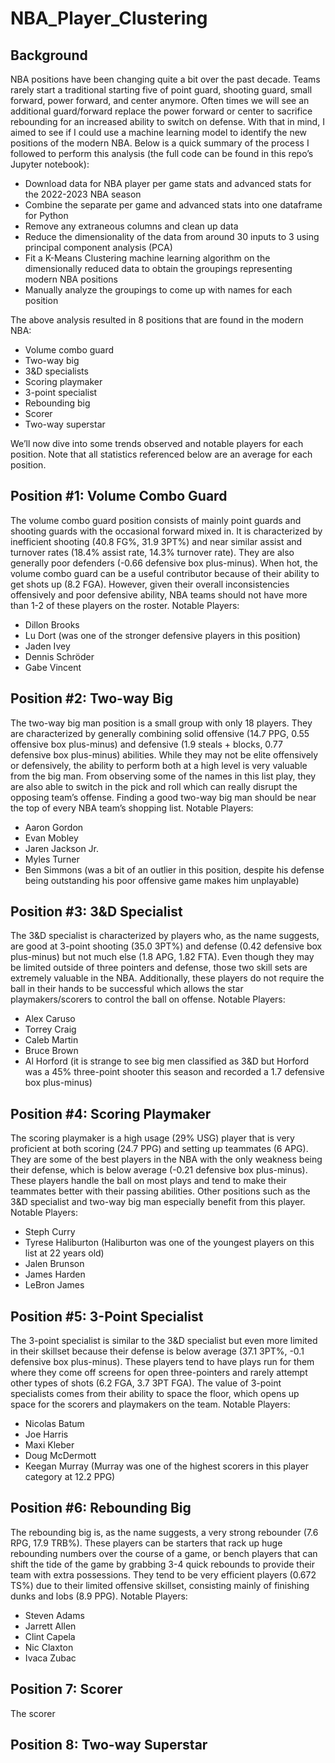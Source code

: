 # NBA_Player_Clustering

## Background
NBA positions have been changing quite a bit over the past decade. Teams rarely start a traditional starting five of point guard, shooting guard, small forward, power forward, and center anymore. Often times we will see an additional guard/forward replace the power forward or center to sacrifice rebounding for an increased ability to switch on defense. With that in mind, I aimed to see if I could use a machine learning model to identify the new positions of the modern NBA. Below is a quick summary of the process I followed to perform this analysis (the full code can be found in this repo’s Jupyter notebook): 
- Download data for NBA player per game stats and advanced stats for the 2022-2023 NBA season
- Combine the separate per game and advanced stats into one dataframe for Python
- Remove any extraneous columns and clean up data
- Reduce the dimensionality of the data from around 30 inputs to 3 using principal component analysis (PCA)
- Fit a K-Means Clustering machine learning algorithm on the dimensionally reduced data to obtain the groupings representing modern NBA     positions
- Manually analyze the groupings to come up with names for each position

The above analysis resulted in 8 positions that are found in the modern NBA:
- Volume combo guard
- Two-way big 
- 3&D specialists
- Scoring playmaker
- 3-point specialist
- Rebounding big 
- Scorer
- Two-way superstar

We’ll now dive into some trends observed and notable players for each position. Note that all statistics referenced below are an average for each position.

## Position #1: Volume Combo Guard
The volume combo guard position consists of mainly point guards and shooting guards with the occasional forward mixed in. It is characterized by inefficient shooting (40.8 FG%, 31.9 3PT%) and near similar assist and turnover rates (18.4% assist rate, 14.3% turnover rate). They are also generally poor defenders (-0.66 defensive box plus-minus). When hot, the volume combo guard can be a useful contributor because of their ability to get shots up (8.2 FGA). However, given their overall inconsistencies offensively and poor defensive ability, NBA teams should not have more than 1-2 of these players on the roster. 
Notable Players:
- Dillon Brooks
- Lu Dort (was one of the stronger defensive players in this position)
- Jaden Ivey
- Dennis Schröder
- Gabe Vincent

## Position #2: Two-way Big
The two-way big man position is a small group with only 18 players. They are characterized by generally combining solid offensive (14.7 PPG, 0.55 offensive box plus-minus) and defensive (1.9 steals + blocks, 0.77 defensive box plus-minus) abilities. While they may not be elite offensively or defensively, the ability to perform both at a high level is very valuable from the big man. From observing some of the names in this list play, they are also able to switch in the pick and roll which can really disrupt the opposing team’s offense. Finding a good two-way big man should be near the top of every NBA team’s shopping list.
Notable Players:
- Aaron Gordon
- Evan Mobley
- Jaren Jackson Jr.
- Myles Turner
- Ben Simmons (was a bit of an outlier in this position, despite his defense being outstanding his poor offensive game makes him            unplayable)

## Position #3: 3&D Specialist
The 3&D specialist is characterized by players who, as the name suggests, are good at 3-point shooting (35.0 3PT%) and defense (0.42 defensive box plus-minus) but not much else (1.8 APG, 1.82 FTA). Even though they may be limited outside of three pointers and defense, those two skill sets are extremely valuable in the NBA. Additionally, these players do not require the ball in their hands to be successful which allows the star playmakers/scorers to control the ball on offense.
Notable Players:
- Alex Caruso
- Torrey Craig
- Caleb Martin
- Bruce Brown
- Al Horford (it is strange to see big men classified as 3&D but Horford was a 45% three-point shooter this season and recorded a 1.7       defensive box plus-minus)

## Position #4: Scoring Playmaker
The scoring playmaker is a high usage (29% USG) player that is very proficient at both scoring (24.7 PPG) and setting up teammates (6 APG). They are some of the best players in the NBA with the only weakness being their defense, which is below average (-0.21 defensive box plus-minus). These players handle the ball on most plays and tend to make their teammates better with their passing abilities. Other positions such as the 3&D specialist and two-way big man especially benefit from this player.
Notable Players:
- Steph Curry
- Tyrese Haliburton (Haliburton was one of the youngest players on this list at 22 years old)
- Jalen Brunson
- James Harden
- LeBron James

## Position #5: 3-Point Specialist
The 3-point specialist is similar to the 3&D specialist but even more limited in their skillset because their defense is below average (37.1 3PT%, -0.1 defensive box plus-minus). These players tend to have plays run for them where they come off screens for open three-pointers and rarely attempt other types of shots (6.2 FGA, 3.7 3PT FGA). The value of 3-point specialists comes from their ability to space the floor, which opens up space for the scorers and playmakers on the team.
Notable Players:
- Nicolas Batum
- Joe Harris
- Maxi Kleber
- Doug McDermott
- Keegan Murray (Murray was one of the highest scorers in this player category at 12.2 PPG)

## Position #6: Rebounding Big
The rebounding big is, as the name suggests, a very strong rebounder (7.6 RPG, 17.9 TRB%). These players can be starters that rack up huge rebounding numbers over the course of a game, or bench players that can shift the tide of the game by grabbing 3-4 quick rebounds to provide their team with extra possessions. They tend to be very efficient players (0.672 TS%) due to their limited offensive skillset, consisting mainly of finishing dunks and lobs (8.9 PPG). 
Notable Players:
- Steven Adams
- Jarrett Allen
- Clint Capela
- Nic Claxton
- Ivaca Zubac

## Position 7: Scorer
The scorer

## Position 8: Two-way Superstar
